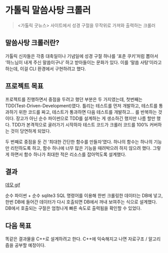 # 가톨릭 말씀사탕 크롤러

> <가톨릭 굿뉴스> 사이트에서 성경 구절을 무작위로 가져와 출력하는 크롤러


## 말씀사탕 크롤러란?

가톨릭 신자들은 각종 대축일이나 기념일에 성경 구절 하나를 ‘포춘 쿠키’처럼 뽑아서 ‘하느님이 내게 주신 말씀이구나’ 하고 받아들이는 문화가 있다. 이를 ‘말씀 사탕’이라고 하는데, 이걸 CLI 환경에서 구현하려고 했다.


## 프로젝트 목표

프로젝트를 진행하면서 중점을 두려고 했던 부분은 두 가지였는데, 첫번째는 TDD(Test-Driven-Development)였다. 틀리는 테스트를 먼저 개발하고, 테스트를 통과하기 위한 코드를 짜고, 테스트가 통과하면 다음 테스트를 개발하고… 를 반복하는 것이다. 장고가 아닌 순수 파이썬으로 TDD를 설계하는 게 생소하긴 했지만 나름 할만 했다. TDD가 본격적으로 굴러가기 시작하자 테스트 코드가 크롤러 코드를 100% 커버하는 것이 당연하게 되었다.

두 번째로 중점을 둔 건 ‘최대한 간단한 함수를 만들자’였다. 하나의 함수는 하나의 기능만 리턴하도록 하고, 함수 하나에 너무 많은 기능을 때려박으려 하지 않으려 했다. 그렇게 하면서 함수 하나가 최대한 적은 리소스를 잡아먹도록 설계했다.

## 결과

[데모 gif](https://media.giphy.com/media/l3diKxtJFRjDNqW1W/giphy.gif)

순수 파이썬 + 순수 sqlite3 SQL 명령어를 이용해 한번 크롤링한 데이터는 DB에 넣고, 한번 DB에 들어간 데이터가 다시 호출되면 DB에서 꺼내 보여주는 식으로 설계했다. DB에서 호출되는 구절은 엄청나게 빠른 속도로 출력됨을 확인할 수 있었다.

## 다음 목표

똑같은 결과물을 C++로 설계하려고 한다. C++에 익숙해지고 나면 자료구조 / 알고리즘을 공부할 예정이다.

